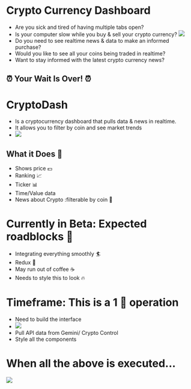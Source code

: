 # Crypto Currency Dashboard
- Are you sick and tired of having multiple tabs open?
- Is your computer slow while you buy & sell your crypto currency?
![](https://media.giphy.com/media/XIS4ARkxVah4A/giphy.gif)
- Do you need to see realtime news & data to make an informed purchase?
- Would you like to see all your coins being traded in realtime?
- Want to stay informed with the latest crypto currency news?

## :alarm_clock: Your Wait Is Over! :alarm_clock:

# CryptoDash 
- Is a cryptocurrency dashboard that pulls data & news in realtime. 
- It allows you to filter by coin and see market trends
- ![](https://media.giphy.com/media/xUA7bdUwVKAxUwP2SY/giphy.gif)


## What it Does :high_brightness:
- Shows price :dollar:
- Ranking :chart_with_upwards_trend:
- Ticker :bar_chart:
- Time/Value data
- News about Crypto :filterable by coin :newspaper:


# Currently in Beta: Expected roadblocks :construction:
- Integrating everything smoothly :surfer:
- Redux :japanese_ogre:
- May run out of coffee :coffee:
- Needs to style this to look :fire:

# Timeframe: This is a 1 :information_desk_person: operation 
+ Need to build the interface 
+ ![](https://media.giphy.com/media/gZuxOq7zSL5DO/giphy.gif)
+ Pull API data from Gemini/ Crypto Control
+ Style all the components 

# When all the above is executed...
![](https://media.giphy.com/media/UTjccaRoigEJx2DKnk/giphy.gif)

